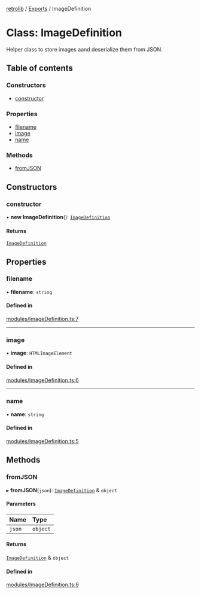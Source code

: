 [retrolib](../README.md) / [Exports](../modules.md) / ImageDefinition

# Class: ImageDefinition

Helper class to store images aand deserialize them from JSON.

## Table of contents

### Constructors

- [constructor](ImageDefinition.md#constructor)

### Properties

- [filename](ImageDefinition.md#filename)
- [image](ImageDefinition.md#image)
- [name](ImageDefinition.md#name)

### Methods

- [fromJSON](ImageDefinition.md#fromjson)

## Constructors

### constructor

• **new ImageDefinition**(): [`ImageDefinition`](ImageDefinition.md)

#### Returns

[`ImageDefinition`](ImageDefinition.md)

## Properties

### filename

• **filename**: `string`

#### Defined in

[modules/ImageDefinition.ts:7](https://github.com/philbgarner/retrolib/blob/dcec759/src/modules/ImageDefinition.ts#L7)

___

### image

• **image**: `HTMLImageElement`

#### Defined in

[modules/ImageDefinition.ts:6](https://github.com/philbgarner/retrolib/blob/dcec759/src/modules/ImageDefinition.ts#L6)

___

### name

• **name**: `string`

#### Defined in

[modules/ImageDefinition.ts:5](https://github.com/philbgarner/retrolib/blob/dcec759/src/modules/ImageDefinition.ts#L5)

## Methods

### fromJSON

▸ **fromJSON**(`json`): [`ImageDefinition`](ImageDefinition.md) & `object`

#### Parameters

| Name | Type |
| :------ | :------ |
| `json` | `object` |

#### Returns

[`ImageDefinition`](ImageDefinition.md) & `object`

#### Defined in

[modules/ImageDefinition.ts:9](https://github.com/philbgarner/retrolib/blob/dcec759/src/modules/ImageDefinition.ts#L9)
